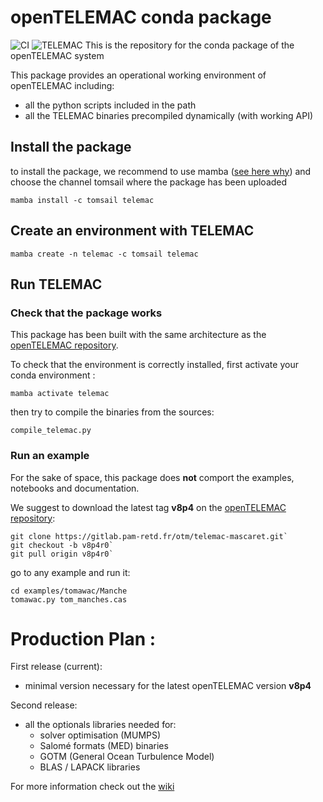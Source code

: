 openTELEMAC conda package 
=========================
![CI](https://github.com/tomsail/telemac-conda/actions/workflows/test_examples.yml/badge.svg) 
![TELEMAC](http://www.opentelemac.org/media/kunena/attachments/75/openTELEMAC_hr.png)
This is the repository for the conda package of the openTELEMAC system

This package provides an operational working environment of openTELEMAC including: 
* all the python scripts included in the path
* all the TELEMAC binaries precompiled dynamically (with working API)

## Install the package 
to install the package, we recommend to use mamba ([see here why](https://github.com/mamba-org/mamba)) and choose the channel tomsail where the package has been uploaded

    mamba install -c tomsail telemac

## Create an environment with TELEMAC 

    mamba create -n telemac -c tomsail telemac

## Run TELEMAC
### Check that the package works 
This package has been built with the same architecture as the [openTELEMAC repository](https://gitlab.pam-retd.fr/otm/telemac-mascaret).

To check that the environment is correctly installed, first activate your conda environment :

    mamba activate telemac
then try to compile the binaries from the sources: 

    compile_telemac.py

### Run an example 
For the sake of space, this package does **not** comport the examples, notebooks and documentation.

We suggest to download the latest tag **v8p4** on the [openTELEMAC repository](https://gitlab.pam-retd.fr/otm/telemac-mascaret/-/tree/v8p4r0?ref_type=tags): 

    git clone https://gitlab.pam-retd.fr/otm/telemac-mascaret.git`
    git checkout -b v8p4r0`
    git pull origin v8p4r0`

go to any example and run it: 

    cd examples/tomawac/Manche
    tomawac.py tom_manches.cas

# Production Plan : 
First release (current):
* minimal version necessary for the latest openTELEMAC version **v8p4**

Second release: 
* all the optionals libraries needed for:
  * solver optimisation (MUMPS)
  * Salomé formats (MED) binaries
  * GOTM (General Ocean Turbulence Model)
  * BLAS / LAPACK libraries

For more information check out the [wiki](https://github.com/tomsail/telemac-conda/wiki)
